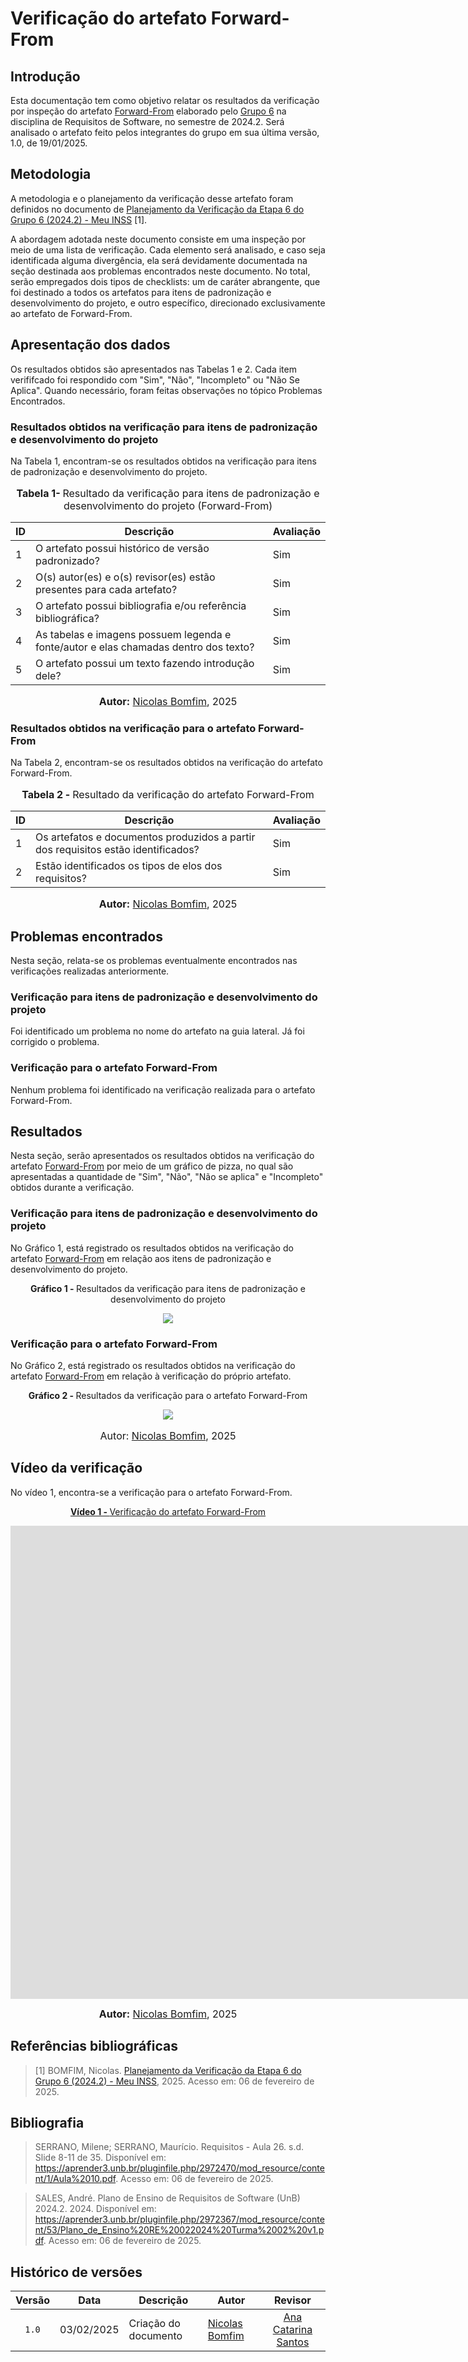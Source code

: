 # Verificação do artefato Forward-From

## Introdução

Esta documentação tem como objetivo relatar os resultados da verificação por inspeção do artefato [Forward-From](https://requisitos-de-software.github.io/2024.2-MeuINSS/rastreabilidade/foward/) elaborado pelo [Grupo 6](https://requisitos-de-software.github.io/2024.2-MeuINSS/) na disciplina de Requisitos de Software, no semestre de 2024.2. Será analisado o artefato feito pelos integrantes do grupo em sua última versão, 1.0, de 19/01/2025.

## Metodologia

A metodologia e o planejamento da verificação desse artefato foram definidos no documento de [Planejamento da Verificação da Etapa 6 do Grupo 6 (2024.2) - Meu INSS](https://requisitos-de-software.github.io/2024.2-MeuINSS/verificacao/Grupo6/entrega6/planejamento/) [1].

A abordagem adotada neste documento consiste em uma inspeção por meio de uma lista de verificação. Cada elemento será analisado, e caso seja identificada alguma divergência, ela será devidamente documentada na seção destinada aos problemas encontrados neste documento. No total, serão empregados dois tipos de checklists: um de caráter abrangente, que foi destinado a todos os artefatos para itens de padronização e desenvolvimento do projeto, e outro específico, direcionado exclusivamente ao artefato de Forward-From.

## Apresentação dos dados

Os resultados obtidos são apresentados nas Tabelas 1 e 2. Cada item verififcado foi respondido com "Sim", "Não", "Incompleto" ou "Não Se Aplica". Quando necessário, foram feitas observações no tópico Problemas Encontrados. 

### Resultados obtidos na verificação para itens de padronização e desenvolvimento do projeto

Na Tabela 1, encontram-se os resultados obtidos na verificação para itens de padronização e desenvolvimento do projeto.

<div align="center">
<font size="3"><p style="text-align: center"><b>Tabela 1- </b> Resultado da verificação para itens de padronização e desenvolvimento do projeto (Forward-From)</p></font>

<table>
  <thead>
    <tr>
      <th>ID</th>
      <th>Descrição</th>
      <th>Avaliação</th>
    </tr>
  </thead>
  <tbody>
   <tr>
      <td>1</td>
      <td>O artefato possui histórico de versão padronizado?</td>
      <td>Sim</td>
    </tr>
    <tr>
      <td>2</td>
      <td>O(s) autor(es) e o(s) revisor(es) estão presentes para cada artefato?</td>
      <td>Sim</td>
    </tr>
    <tr>
      <td>3</td>
      <td>O artefato possui bibliografia e/ou referência bibliográfica?</td>
      <td>Sim</td>
    </tr>
    <tr>
      <td>4</td>
      <td>As tabelas e imagens possuem legenda e fonte/autor e elas chamadas dentro dos texto?</td>
      <td>Sim</td>
    </tr>
    <tr>
      <td>5</td>
      <td>O artefato possui um texto fazendo introdução dele?</td>
      <td>Sim</td>
    </tr>
  </tbody>
</table>

<font size="3"><p style="text-align: center"><b>Autor:</b> <a href="https://github.com/nickgehjk">Nicolas Bomfim</a>, 2025</p></font>
</div>

### Resultados obtidos na verificação para o artefato Forward-From

Na Tabela 2, encontram-se os resultados obtidos na verificação do artefato Forward-From.

<div align="center">
<font size="3"><p style="text-align: center"><b>Tabela 2 - </b> Resultado da verificação do artefato Forward-From </p></font>

<table>
 <thead>
    <tr>
      <th>ID</th>
      <th>Descrição</th>
      <th>Avaliação</th>
    </tr>
  </thead>
  <tbody>
    <tr>
      <td>1</td>
      <td>Os artefatos e documentos produzidos a partir dos requisitos estão identificados?</td>
      <td>Sim</td>
    </tr>
    <tr>
      <td>2</td>
      <td>Estão identificados os tipos de elos dos requisitos?</td>
      <td>Sim</td>
    </tr>
  </tbody>
</table>

<font size="3"><p style="text-align: center"><b>Autor:</b> <a href="https://github.com/nickgehjk">Nicolas Bomfim</a>, 2025</p></font>
</div>


## Problemas encontrados

Nesta seção, relata-se os problemas eventualmente encontrados nas verificações realizadas anteriormente.

### Verificação para itens de padronização e desenvolvimento do projeto

Foi identificado um problema no nome do artefato na guia lateral. Já foi corrigido o problema.

### Verificação para o artefato Forward-From

Nenhum problema foi identificado na verificação realizada para o artefato Forward-From. 

## Resultados

Nesta seção, serão apresentados os resultados obtidos na verificação do artefato [Forward-From](https://requisitos-de-software.github.io/2024.2-MeuINSS/rastreabilidade/foward/) por meio de um gráfico de pizza, no qual são apresentadas a quantidade de "Sim", "Não", "Não se aplica" e "Incompleto" obtidos durante a verificação.

### Verificação para itens de padronização e desenvolvimento do projeto

No Gráfico 1, está registrado os resultados obtidos na verificação do artefato [Forward-From](https://requisitos-de-software.github.io/2024.2-MeuINSS/rastreabilidade/foward/) em relação aos itens de padronização e desenvolvimento do projeto.

<div align="center">
  <p><b>Gráfico 1 - </b> Resultados da verificação para itens de padronização e desenvolvimento do projeto</p>

   <img src="../imagens/sim.jpg">
    </div>


### Verificação para o artefato Forward-From

No Gráfico 2, está registrado os resultados obtidos na verificação do artefato [Forward-From](https://requisitos-de-software.github.io/2024.2-MeuINSS/rastreabilidade/foward/) em relação à verificação do próprio artefato.

<div align="center">
  <p><b>Gráfico 2 - </b> Resultados da verificação para o artefato Forward-From
</p>
    <img src="../imagens/sim.jpg">
    <font size="3"><p style="text-align: center">Autor: <a href="https://github.com/nickgehjk">Nicolas Bomfim</a>, 2025</p></font>

</div>

## Vídeo da verificação

No vídeo 1, encontra-se a verificação para o artefato Forward-From.

<div align="center">

<p style="text-align: center"><a href="https://youtu.be/DevmKchRgpA" target="blanket"><b>Vídeo 1 - </b> Verificação do artefato Forward-From</a></p>

<iframe width="1863" height="757" src="https://www.youtube.com/embed/DevmKchRgpA" title="Verificação forward-from" frameborder="0" allow="accelerometer; autoplay; clipboard-write; encrypted-media; gyroscope; picture-in-picture; web-share" referrerpolicy="strict-origin-when-cross-origin" allowfullscreen></iframe>

<font size="3"><p style="text-align: center"><b>Autor:</b> <a href="https://github.com/nickgehjk">Nicolas Bomfim</a>, 2025</p></font>
</div>


## Referências bibliográficas

> [1] BOMFIM, Nicolas. [Planejamento da Verificação da Etapa 6 do Grupo 6 (2024.2) - Meu INSS](https://requisitos-de-software.github.io/2024.2-MeuINSS/verificacao/entrega6/planejamento/), 2025. Acesso em: 06 de fevereiro de 2025.

## Bibliografia

> SERRANO, Milene; SERRANO, Maurício. Requisitos - Aula 26. s.d. Slide 8-11 de 35. Disponível em: <https://aprender3.unb.br/pluginfile.php/2972470/mod_resource/content/1/Aula%2010.pdf>. Acesso em:  06 de fevereiro de 2025.

> SALES, André. Plano de Ensino de Requisitos de Software (UnB) 2024.2. 2024. Disponível em: <https://aprender3.unb.br/pluginfile.php/2972367/mod_resource/content/53/Plano_de_Ensino%20RE%20022024%20Turma%2002%20v1.pdf>. Acesso em: 06 de fevereiro de 2025.


## Histórico de versões

| Versão | Data   | Descrição     | Autor     |  Revisor        |
| :----: | ------ | ------------- | --------- | :-------------: |
| `1.0`  | 03/02/2025 | Criação do documento  | [Nicolas Bomfim](https://github.com/nickgehjk) | [Ana Catarina Santos](https://github.com/an4catarina) |